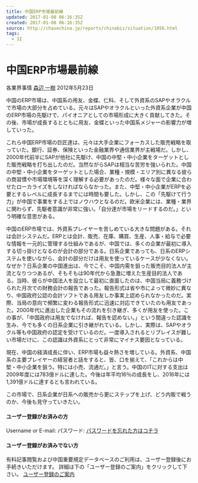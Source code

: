 ```yaml
---
title: 中国ERP市場最前線
updated: 2017-01-08 06:16:35Z
created: 2017-01-08 06:16:35Z
source: http://chasechina.jp/reports/chinabiz/situation/1056.html
tags:
  - SI
---
```


# 中国ERP市場最前線

各業界事情
[森辺 一樹](http://chasechina.jp/author/writer24/)
2012年5月23日

中国のERP市場は、中国系の用友、金蝶、仁科、そして外資系のSAPやオラクルで市場の大部分を占めている。元々はSAPやオラクルといった外資系企業が中国のERP市場の先駆けで、パイオニアとしての市場形成に大きく貢献してきた。その後、市場が成長するとともに用友、金蝶といった中国系メジャーの影響力が増していった。

これら中国ERP市場の巨匠達は、元々は大手企業にフォーカスした販売戦略を取っていた。銀行、証券、保険といった金融業界や通信業界が主戦場だ。しかし、2000年代前半にSAPが他社に先駆け、中国の中堅・中小企業をターゲットとした販売戦略を打ち出したのだ。当然ながらSAPは相当な苦労を強いられた。中国の中堅・中小企業をターゲットとした場合、業種・規模・エリア別に異なる彼らの商習慣や市場環境等を深く理解する必要があったのだ。様々な面で企業に合わせたローカライズをしなければならなかった。また、中堅・中小企業がERPを必要とするレベルに成長するまでには時間も要した。しかし、この「先駆けて行う力」が中国で事業をする上ではノウハウとなるのだ。欧米企業には、業種・業界に関わらず、先駆者意識が非常に強い。「自分達が市場をリードするのだ。」という明確な意思がある。

中国のERP市場では、外資系プレイヤーを苦しめている大きな問題がある。それは会計システムだ。ERPとは会計、販売、在庫、購買、生産、人事・給与で必要な情報を一元的に管理する仕組みであるが、中国では、多くの企業が最初に導入する切っ掛けとなるのが会計の部分である。日系企業であっても、日系のERPシステムを使いながら、会計の部分だけは用友を使っているケースが少なくない。なぜか？日系企業の中国進出は、今でこそ、中国内需を狙った販売目的法人が主流となりつつあるが、そもそもは90年代から急激に増えた生産目的法人である。当時、彼らが中国法人を設立して最初に直面したのは、中国当局に義務づけられた月次での財務会計の報告であった。報告形式は省や市によって微妙に異なり、中国政府公認の会計ソフトである用友しか事実上認められなかったのだ。実際、当局の意向で頻繁に変わる報告形式に迅速に対応できていたのも用友であった。2000年代に進出した企業もその流れを引き継ぎ、多くが用友を使った。この事が、「中国政府は用友でなければ、報告を認めない。」という間違った認識を生み、今でも多くの日系企業に引き継がれている。しかし、実際は、SAPやオラクル等も中国政府の認定を受けているのだ。一度導入されるとリプレイスが難しい市場だけに、この認識は外資系にとって非常にマイナス要因となっている。

現在、中国の経済成長に伴い、ERP市場も益々熱さを増している。外資系、中国系の主要プレイヤーの経営者と話をすると、皆、口を揃えて、「これからは中堅・中小企業を狙う。特には小売、流通だ。」と言う。中国のITに対する支出は2009年度には783億ドルに達した。今後は年平均16％の成長をし、2016年には1,391億ドルに達するとも言われている。

この市場で、日系企業が日系への販売から更にステップを上げ、どう内販で戦うのか、今後も見守っていきたい。

#### ユーザー登録がお済みの方

Username or E-mail:
パスワード:
[パスワードを忘れた方はコチラ](http://chasechina.jp/lostpassword)

#### ユーザー登録がお済みでない方

有料記事閲覧および中国重要規定データベースのご利用は、ユーザー登録後にお手続きいただけます。
詳細は下の「ユーザー登録のご案内」をクリックして下さい。
[ユーザー登録のご案内](http://chasechina.jp/guide/)